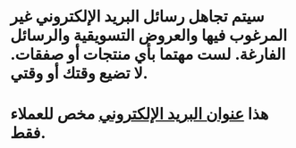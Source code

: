 # سيتم تجاهل رسائل البريد الإلكتروني غير المرغوب فيها والعروض التسويقية والرسائل الفارغة. لست مهتما بأي منتجات أو صفقات. لا تضيع وقتك أو وقتي.
# هذا [عنوان البريد الإلكتروني](mailto:cuscuta-comenzado.0p@icloud.com) مخص للعملاء فقط.
